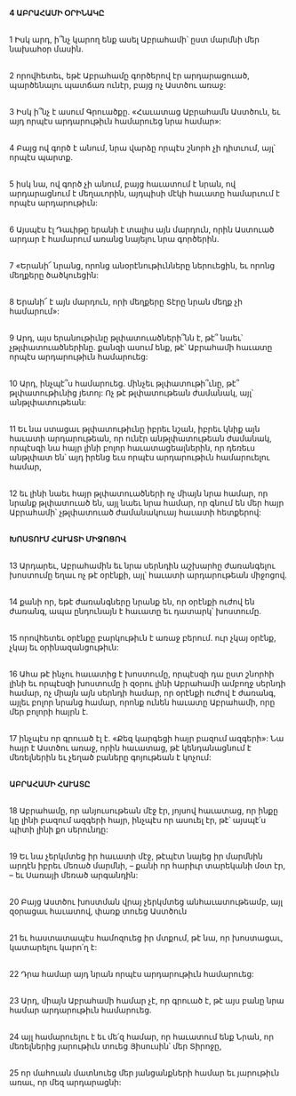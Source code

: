 **4 ԱԲՐԱՀԱՄԻ ՕՐԻՆԱԿԸ**

\
1 Իսկ արդ, ի՞նչ կարող ենք ասել Աբրահամի՝ ըստ մարմնի մեր նախահօր մասին.

\
2 որովհետեւ, եթէ Աբրահամը գործերով էր արդարացուած, պարծենալու պատճառ ունէր, բայց ոչ Աստծու առաջ:

\
3 Իսկ ի՞նչ է ասում Գրուածքը.
«Հաւատաց Աբրահամն Աստծուն,
եւ այդ որպէս արդարութիւն համարուեց նրա համար»:

\
4 Բայց ով գործ է անում, նրա վարձը որպէս շնորհ չի դիտւում, այլ՝ որպէս պարտք.

\
5 իսկ նա, ով գործ չի անում, բայց հաւատում է նրան, ով արդարացնում է մեղաւորին, այդպիսի մէկի հաւատը համարւում է որպէս արդարութիւն:

\
6 Այսպէս էլ Դաւիթը երանի է տալիս այն մարդուն, որին Աստուած արդար է համարում առանց նայելու նրա գործերին.

\
7 «Երանի՜ նրանց, որոնց անօրէնութիւնները ներուեցին,
եւ որոնց մեղքերը ծածկուեցին:

\
8 Երանի՜ է այն մարդուն, որի մեղքերը Տէրը նրան մեղք չի համարում»:

\
9 Արդ, այս երանութիւնը թլփատուածների՞նն է, թէ՞ նաեւ՝ չթլփատուածներինը. քանզի ասում ենք, թէ՝ Աբրահամի հաւատը որպէս արդարութիւն համարուեց:

\
10 Արդ, ինչպէ՞ս համարուեց. մինչեւ թլփատութի՞ւնը, թէ՞ թլփատութիւնից յետոյ: Ոչ թէ թլփատութեան ժամանակ, այլ՝ անթլփատութեան:

\
11 Եւ նա ստացաւ թլփատութիւնը իբրեւ նշան, իբրեւ կնիք այն հաւատի արդարութեան, որ ունէր անթլփատութեան ժամանակ, որպէսզի նա հայր լինի բոլոր հաւատացեալներին, որ դեռեւս անթլփատ են՝ այդ իրենց եւս որպէս արդարութիւն համարուելու համար,

\
12 եւ լինի նաեւ հայր թլփատուածների ոչ միայն նրա համար, որ նրանք թլփատուած են, այլ նաեւ նրա համար, որ գնում են մեր հայր Աբրահամի՝ չթլփատուած ժամանակուայ հաւատի հետքերով:

\
**ԽՈՍՏՈՒՄ ՀԱՒԱՏԻ ՄԻՋՈՑՈՎ**

\
13 Արդարեւ, Աբրահամին եւ նրա սերնդին աշխարհը ժառանգելու խոստումը եղաւ ոչ թէ օրէնքի, այլ՝ հաւատի արդարութեան միջոցով.

\
14 քանի որ, եթէ ժառանգները նրանք են, որ օրէնքի ուժով են ժառանգ, ապա ընդունայն է հաւատը եւ դատարկ՝ խոստումը.

\
15 որովհետեւ օրէնքը բարկութիւն է առաջ բերում. ուր չկայ օրէնք, չկայ եւ օրինազանցութիւն:

\
16 Ահա թէ ինչու հաւատից է խոստումը, որպէսզի դա ըստ շնորհի լինի եւ որպէսզի խոստումը ի զօրու լինի Աբրահամի ամբողջ սերնդի համար, ոչ միայն այն սերնդի համար, որ օրէնքի ուժով է ժառանգ, այլեւ բոլոր նրանց համար, որոնք ունեն հաւատը Աբրահամի, որը մեր բոլորի հայրն է.

\
17 ինչպէս որ գրուած էլ է. «Քեզ կարգեցի հայր բազում ազգերի»: Նա հայր է Աստծու առաջ, որին հաւատաց, թէ կենդանացնում է մեռելներին եւ չեղած բաները գոյութեան է կոչում:

\
**ԱԲՐԱՀԱՄԻ ՀԱՒԱՏԸ**

\
18 Աբրահամը, որ անյուսութեան մէջ էր, յոյսով հաւատաց, որ ինքը կը լինի բազում ազգերի հայր, ինչպէս որ ասուել էր, թէ՝ այսպէ՛ս պիտի լինի քո սերունդը:

\
19 Եւ նա չերկմտեց իր հաւատի մէջ, թէպէտ նայեց իր մարմնին արդէն իբրեւ մեռած մարմնի, – քանի որ հարիւր տարեկանի մօտ էր, – եւ Սառայի մեռած արգանդին:

\
20 Բայց Աստծու խոստման վրայ չերկմտեց անհաւատութեամբ, այլ զօրացաւ հաւատով, փառք տուեց Աստծուն

\
21 եւ հաստատապէս համոզուեց իր մտքում, թէ նա, որ խոստացաւ, կատարելու կարո՛ղ է:

\
22 Դրա համար այդ նրան որպէս արդարութիւն համարուեց:

\
23 Արդ, միայն Աբրահամի համար չէ, որ գրուած է, թէ այս բանը նրա համար արդարութիւն համարուեց.

\
24 այլ համարուելու է եւ մե՛զ համար, որ հաւատում ենք Նրան, որ մեռելներից յարութիւն տուեց Յիսուսին՝ մեր Տիրոջը,

\
25 որ մահուան մատնուեց մեր յանցանքների համար եւ յարութիւն առաւ, որ մեզ արդարացնի:
